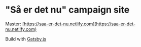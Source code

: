 # "Så er det nu" campaign site

Master: [https://saa-er-det-nu.netlify.com](https://saa-er-det-nu.netlify.com)

Build with [Gatsby.js](https://gatsbyjs.org)
